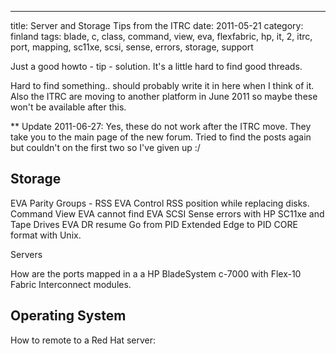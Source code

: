 ---
title: Server and Storage Tips from the ITRC
date: 2011-05-21
category: finland
tags: blade, c, class, command, view, eva, flexfabric, hp, it, 2, itrc, port, mapping, sc11xe, scsi, sense, errors, storage, support

Just a good howto - tip - solution. It's a little hard to find good threads.

Hard to find something.. should probably write it in here when I think of it. Also the ITRC are moving to another platform in June 2011 so maybe these won't be available after this.

\*\* Update 2011-06-27: Yes, these do not work after the ITRC move. They take you to the main page of the new forum. Tried to find the posts again but couldn't on the first two so I've given up :/

## Storage

EVA Parity Groups - RSS EVA Control RSS position while replacing disks. Command View EVA cannot find EVA SCSI Sense errors with HP SC11xe and Tape Drives EVA DR resume Go from PID Extended Edge to PID CORE format with Unix.

Servers

How are the ports mapped in a a HP BladeSystem c-7000 with Flex-10 Fabric Interconnect modules.

## Operating System

How to remote to a Red Hat server:
